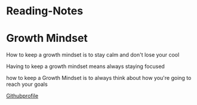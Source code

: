 # Reading-Notes 

# Growth Mindset
How to keep a growth mindset is to stay calm and don't lose your cool

Having to keep a growth mindset means always staying focused 

how to keep a Growth Mindset is to always think about how you're going to reach your goals

[Githubprofile](Github.com/IAlstonI)
